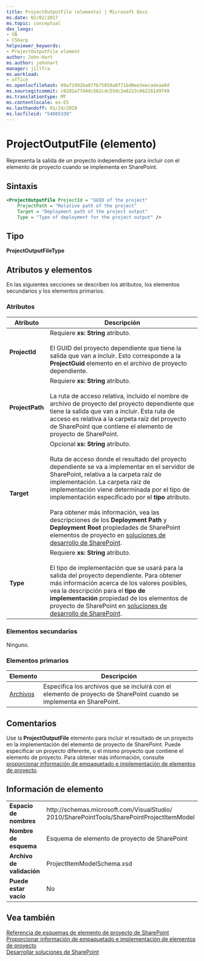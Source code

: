 ```yaml
---
title: ProjectOutputFile (elemento) | Microsoft Docs
ms.date: 02/02/2017
ms.topic: conceptual
dev_langs:
- VB
- CSharp
helpviewer_keywords:
- ProjectOutputFile element
author: John-Hart
ms.author: johnhart
manager: jillfra
ms.workload:
- office
ms.openlocfilehash: 69af1992ba07fb75859a8f71bd0ee3eecadeaa0d
ms.sourcegitcommit: c0202a77d4dc562cdc55dc2e6223c062281d9749
ms.translationtype: MT
ms.contentlocale: es-ES
ms.lasthandoff: 01/24/2019
ms.locfileid: "54865338"
---
```

# <a name="projectoutputfile-element"></a>ProjectOutputFile (elemento)
  Representa la salida de un proyecto independiente para incluir con el elemento de proyecto cuando se implementa en SharePoint.  
  
## <a name="syntax"></a>Sintaxis  
  
```xml  
<ProjectOutputFile ProjectId = "GUID of the project"  
    ProjectPath = "Relative path of the project"  
    Target = "Deployment path of the project output"  
    Type = "Type of deployment for the project output" />  
```  
  
## <a name="type"></a>Tipo  
 **ProjectOutputFileType**  
  
## <a name="attributes-and-elements"></a>Atributos y elementos
 En las siguientes secciones se describen los atributos, los elementos secundarios y los elementos primarios.  
  
### <a name="attributes"></a>Atributos  
  
|Atributo|Descripción|  
|---------------|-----------------|  
|**ProjectId**|Requiere **xs: String** atributo.<br /><br /> El GUID del proyecto dependiente que tiene la salida que van a incluir. Esto corresponde a la **ProjectGuid** elemento en el archivo de proyecto dependiente.|  
|**ProjectPath**|Requiere **xs: String** atributo.<br /><br /> La ruta de acceso relativa, incluido el nombre de archivo de proyecto del proyecto dependiente que tiene la salida que van a incluir. Esta ruta de acceso es relativa a la carpeta raíz del proyecto de SharePoint que contiene el elemento de proyecto de SharePoint.|  
|**Target**|Opcional **xs: String** atributo.<br /><br /> Ruta de acceso donde el resultado del proyecto dependiente se va a implementar en el servidor de SharePoint, relativa a la carpeta raíz de implementación. La carpeta raíz de implementación viene determinada por el tipo de implementación especificado por el **tipo** atributo.<br /><br /> Para obtener más información, vea las descripciones de los **Deployment Path** y **Deployment Root** propiedades de SharePoint elementos de proyecto en [soluciones de desarrollo de SharePoint](../sharepoint/developing-sharepoint-solutions.md).|  
|**Type**|Requiere **xs: String** atributo.<br /><br /> El tipo de implementación que se usará para la salida del proyecto dependiente. Para obtener más información acerca de los valores posibles, vea la descripción para el **tipo de implementación** propiedad de los elementos de proyecto de SharePoint en [soluciones de desarrollo de SharePoint](../sharepoint/developing-sharepoint-solutions.md).|  
  
### <a name="child-elements"></a>Elementos secundarios
 Ninguno.  
  
### <a name="parent-elements"></a>Elementos primarios
  
|Elemento|Descripción|  
|-------------|-----------------|  
|[Archivos](../sharepoint/files-element.md)|Especifica los archivos que se incluirá con el elemento de proyecto de SharePoint cuando se implementa en SharePoint.|  
  
## <a name="remarks"></a>Comentarios  
 Use la **ProjectOutputFile** elemento para incluir el resultado de un proyecto en la implementación del elemento de proyecto de SharePoint. Puede especificar un proyecto diferente, o el mismo proyecto que contiene el elemento de proyecto. Para obtener más información, consulte [proporcionar información de empaquetado e implementación de elementos de proyecto](../sharepoint/providing-packaging-and-deployment-information-in-project-items.md).  
  
## <a name="element-information"></a>Información de elemento
  
|||  
|-|-|  
|**Espacio de nombres**|http<nolink>://schemas.microsoft.com/VisualStudio/<br>2010/SharePointTools/SharePointProjectItemModel|  
|**Nombre de esquema**|Esquema de elemento de proyecto de SharePoint|  
|**Archivo de validación**|ProjectItemModelSchema.xsd|  
|**Puede estar vacío**|No|  
  
## <a name="see-also"></a>Vea también
 [Referencia de esquemas de elemento de proyecto de SharePoint](../sharepoint/sharepoint-project-item-schema-reference.md)   
 [Proporcionar información de empaquetado e implementación de elementos de proyecto](../sharepoint/providing-packaging-and-deployment-information-in-project-items.md)   
 [Desarrollar soluciones de SharePoint](../sharepoint/developing-sharepoint-solutions.md)  
